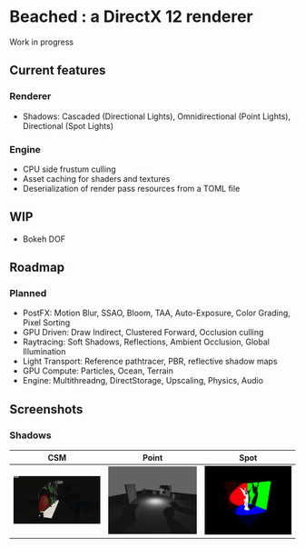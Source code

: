 # Beached : a DirectX 12 renderer

Work in progress

## Current features

### Renderer
- Shadows: Cascaded (Directional Lights), Omnidirectional (Point Lights), Directional (Spot Lights)

### Engine
- CPU side frustum culling
- Asset caching for shaders and textures
- Deserialization of render pass resources from a TOML file

## WIP
- Bokeh DOF

## Roadmap

### Planned
- PostFX: Motion Blur, SSAO, Bloom, TAA, Auto-Exposure, Color Grading, Pixel Sorting
- GPU Driven: Draw Indirect, Clustered Forward, Occlusion culling
- Raytracing: Soft Shadows, Reflections, Ambient Occlusion, Global Illumination
- Light Transport: Reference pathtracer, PBR, reflective shadow maps
- GPU Compute: Particles, Ocean, Terrain
- Engine: Multithreadng, DirectStorage, Upscaling, Physics, Audio

## Screenshots

### Shadows

| CSM         | Point       | Spot |
| ----------- | ----------- | ---- |
| ![CSM](.github/CSM.png) | ![PointShadows](.github/PS.png) | ![SpotShadows](.github/SS.png) |
